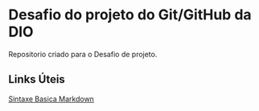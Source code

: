 # Desafio do projeto do Git/GitHub da DIO
Repositorio criado para o Desafio de projeto.

## Links Úteis
[Sintaxe Basica Markdown](https://www.markdownguide.org/basic-syntax/)

